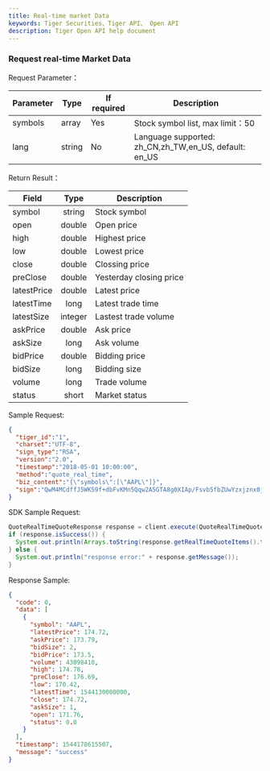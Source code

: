 ```yaml
---
title: Real-time market Data
keywords: Tiger Securities、Tiger API、 Open API
description: Tiger Open API help document
---
```


### Request real-time Market Data

Request Parameter：

 Parameter | Type   | If required | Description                              
--- | --- | --- | ---
symbols|array|Yes|Stock symbol list, max limit：50
lang|string|No|Language supported: zh_CN,zh_TW,en_US, default: en_US

Return Result：

Field | Type | Description 
--- | :-: | ---
symbol | string| Stock symbol 
open | double| Open price 
high | double| Highest price 
low | double| Lowest price 
close | double | Clossing price 
preClose| double| Yesterday closing price 
latestPrice | double | Latest price 
latestTime | long | Latest trade time 
latestSize | integer | Lastest trade volume 
askPrice| double | Ask price 
askSize| long | Ask volume 
bidPrice| double | Bidding price 
bidSize| long | Bidding size 
volume | long | Trade volume 
status | short | Market status 

Sample Request:
```json
{
  "tiger_id":"1",
  "charset":"UTF-8",
  "sign_type":"RSA",
  "version":"2.0",
  "timestamp":"2018-05-01 10:00:00",
  "method":"quote_real_time",
  "biz_content":"{\"symbols\":[\"AAPL\"]}",
  "sign":"QwM4MCdffJ5WK59f+dbFvKMn5Qqw2A5GTA8g0XIAp/Fsvb5fbZUwYzxjznx0jO7VO9Npbzd+ywR6VrMz4liblTMPGDvDnPJP0rGUVF+xbj/3MBr3vFZ25XheyjfHIpP6f+qhNkn9KdFsviohZAWeplkYjV+OyxwMQmpnkP/vll4="
}
```

SDK Sample Request:

```java
QuoteRealTimeQuoteResponse response = client.execute(QuoteRealTimeQuoteRequest.newRequest(List.of("AAPL")));
if (response.isSuccess()) {
  System.out.println(Arrays.toString(response.getRealTimeQuoteItems().toArray()));
} else {
  System.out.println("response error:" + response.getMessage());
}
```

Response Sample:
```json    
{
  "code": 0,
  "data": [
    {
      "symbol": "AAPL",
      "latestPrice": 174.72,
      "askPrice": 173.79,
      "bidSize": 2,
      "bidPrice": 173.5,
      "volume": 43098410,
      "high": 174.78,
      "preClose": 176.69,
      "low": 170.42,
      "latestTime": 1544130000000,
      "close": 174.72,
      "askSize": 1,
      "open": 171.76,
      "status": 0.0
    }
  ],
  "timestamp": 1544178615507,
  "message": "success"
}
```
